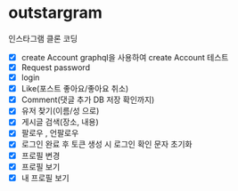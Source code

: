 # outstargram
인스타그램 클론 코딩

- [X] create Account 
graphql을 사용하여 create Account 테스트  
- [X] Request password
- [X] login
- [X] Like(포스트 좋아요/좋아요 취소)
- [X] Comment(댓글 추가 DB 저장 확인까지)
- [X] 유저 찾기(이름/성 으로)
- [X] 게시글 검색(장소, 내용)
- [X] 팔로우 , 언팔로우
- [X] 로그인 완료 후 토큰 생성 시 로그인 확인 문자 초기화
- [X] 프로필 변경
- [X] 프로필 보기
- [X] 내 프로필 보기
